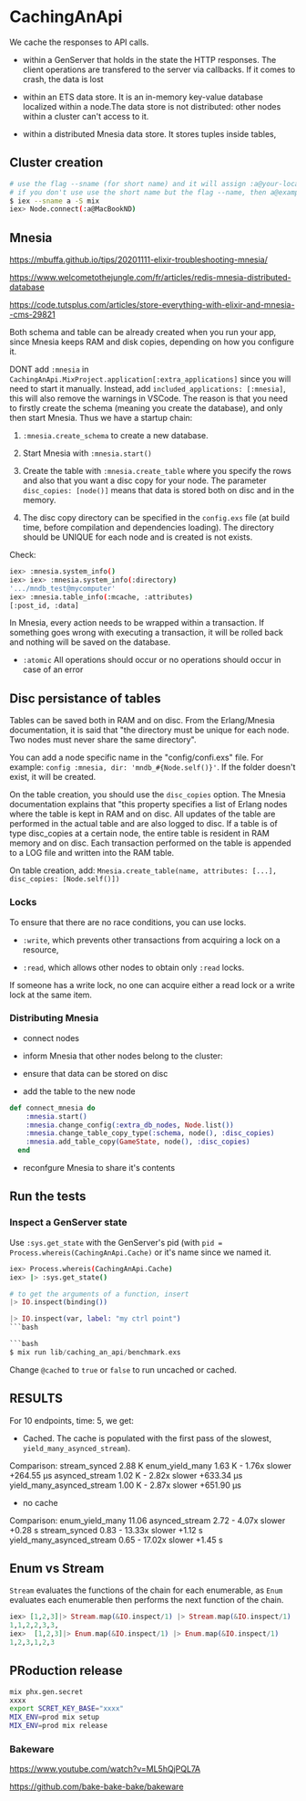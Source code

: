 # CachingAnApi

We cache the responses to API calls.

- within a GenServer that holds in the state the HTTP responses. The client operations are transfered to the server via callbacks. If it comes to crash, the data is lost

- within an ETS data store. It is an in-memory key-value database localized within a node.The data store is not distributed: other nodes within a cluster can't access to it.

- within a distributed Mnesia data store. It stores tuples inside tables,

## Cluster creation

```bash
# use the flag --sname (for short name) and it will assign :a@your-local-system-name
# if you don't use use the short name but the flag --name, then a@example.com
$ iex --sname a -S mix
iex> Node.connect(:a@MacBookND)
```

## Mnesia

<https://mbuffa.github.io/tips/20201111-elixir-troubleshooting-mnesia/>

<https://www.welcometothejungle.com/fr/articles/redis-mnesia-distributed-database>

<https://code.tutsplus.com/articles/store-everything-with-elixir-and-mnesia--cms-29821>

Both schema and table can be already created when you run your app, since Mnesia keeps RAM and disk copies, depending on how you configure it.

DONT add `:mnesia` in `CachingAnApi.MixProject.application[:extra_applications]` since you will need to start it manually. Instead, add `included_applications: [:mnesia]`, this will also remove the warnings in VSCode. The reason is that you need to firstly create the schema (meaning you create the database), and only then start Mnesia. Thus we have a startup chain:

1. `:mnesia.create_schema` to create a new database.

2. Start Mnesia with `:mnesia.start()`

3. Create the table with `:mnesia.create_table` where you specify the rows and also that you want a disc copy for your node. The parameter `disc_copies: [node()]` means that data is stored both on disc and in the memory.

4. The disc copy directory can be specified in the `config.exs` file (at build time, before compilation and dependencies loading). The directory should be UNIQUE for each node and is created is not exists.

Check:

```bash
iex> :mnesia.system_info()
iex> iex> :mnesia.system_info(:directory)
'.../mndb_test@mycomputer'
iex> :mnesia.table_info(:mcache, :attributes)
[:post_id, :data]
```

In Mnesia, every action needs to be wrapped within a transaction. If something goes wrong with executing a transaction, it will be rolled back and nothing will be saved on the database.

- `:atomic` All operations should occur or no operations should occur in case of an error

## Disc persistance of tables

Tables can be saved both in RAM and on disc. From the Erlang/Mnesia documentation, it is said that "the directory must be unique for each node. Two nodes must never share the same directory".

You can add a node specific name in the "config/confi.exs" file. For example: `config :mnesia, dir: 'mndb_#{Node.self()}'`. If the folder doesn't exist, it will be created.

On the table creation, you should use the `disc_copies` option. The Mnesia documentation explains that "this property specifies a list of Erlang nodes where the table is kept in RAM and on disc. All updates of the table are performed in the actual table and are also logged to disc. If a table is of type disc_copies at a certain node, the entire table is resident in RAM memory and on disc. Each transaction performed on the table is appended to a LOG file and written into the RAM table.

On table creation, add:
`Mnesia.create_table(name, attributes: [...], disc_copies: [Node.self()])`

### Locks

To ensure that there are no race conditions, you can use locks.

- `:write`, which prevents other transactions from acquiring a lock on a resource,

- `:read`, which allows other nodes to obtain only `:read` locks.

If someone has a write lock, no one can acquire either a read lock or a write lock at the same item.

### Distributing Mnesia

- connect nodes

- inform Mnesia that other nodes belong to the cluster:

- ensure that data can be stored on disc

- add the table to the new node

```elixir
def connect_mnesia do
    :mnesia.start()
    :mnesia.change_config(:extra_db_nodes, Node.list())
    :mnesia.change_table_copy_type(:schema, node(), :disc_copies)
    :mnesia.add_table_copy(GameState, node(), :disc_copies)
  end
  ```

- reconfgure Mnesia to share it's contents

## Run the tests

### Inspect a GenServer state

Use `:sys.get_state`  with the GenServer's pid (with `pid = Process.whereis(CachingAnApi.Cache)` or it's name since we named it.

```bash
iex> Process.whereis(CachingAnApi.Cache)
iex> |> :sys.get_state() 
```

```elixir
# to get the arguments of a function, insert
|> IO.inspect(binding())

|> IO.inspect(var, label: "my ctrl point")
```bash

```bash
$ mix run lib/caching_an_api/benchmark.exs
```

Change `@cached` to `true` or `false` to run uncached or cached.

## RESULTS

For 10 endpoints, time: 5, we get:

- Cached. The cache is populated with the first pass of the slowest, `yield_many_asynced_stream`).

Comparison:
stream_synced                    2.88 K
enum_yield_many                  1.63 K - 1.76x slower +264.55 μs
asynced_stream                   1.02 K - 2.82x slower +633.34 μs
yield_many_asynced_stream        1.00 K - 2.87x slower +651.90 μs

- no cache

Comparison:
enum_yield_many                   11.06
asynced_stream                     2.72 - 4.07x slower +0.28 s
stream_synced                      0.83 - 13.33x slower +1.12 s
yield_many_asynced_stream          0.65 - 17.02x slower +1.45 s

## Enum vs Stream

`Stream` evaluates the functions of the chain for each enumerable, as `Enum` evaluates each enumerable then performs the next function of the chain.

```elixir
iex> [1,2,3]|> Stream.map(&IO.inspect/1) |> Stream.map(&IO.inspect/1) |> Enum.to_list
1,1,2,2,3,3,
iex>  [1,2,3]|> Enum.map(&IO.inspect/1) |> Enum.map(&IO.inspect/1)
1,2,3,1,2,3
```

## PRoduction release

```bash
mix phx.gen.secret
xxxx
export SCRET_KEY_BASE="xxxx"
MIX_ENV=prod mix setup
MIX_ENV=prod mix release
```

### Bakeware

<https://www.youtube.com/watch?v=ML5hQjPQL7A>

<https://github.com/bake-bake-bake/bakeware>
